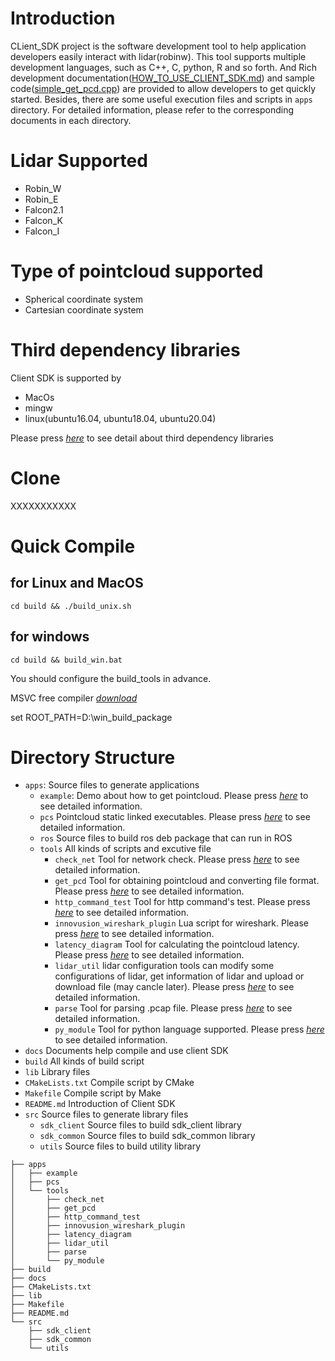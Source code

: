# Introduction
CLient_SDK project is the software development tool to help application developers easily interact with lidar(robinw). This tool supports multiple development languages, such as C++, C, python, R and so forth. And Rich development documentation([HOW_TO_USE_CLIENT_SDK.md](./docs/HOW_TO_USE_CLIENT_SDK.md)) and sample code([simple_get_pcd.cpp](./apps/example/simple_get_pcd.cpp)) are provided to allow developers to get quickly started. Besides, there are some useful execution files and scripts in ```apps``` directory. For detailed information, please refer to the corresponding documents in each directory.

# Lidar Supported
+ Robin_W
+ Robin_E
+ Falcon2.1
+ Falcon_K
+ Falcon_I

# Type of pointcloud supported
+ Spherical coordinate system
+ Cartesian coordinate system

# Third dependency libraries
Client SDK is supported by
  + MacOs
  + mingw
  + linux(ubuntu16.04, ubuntu18.04, ubuntu20.04)

Please press *[here](/docs/DEPENDENCY.md)* to see detail about third dependency libraries

# Clone
XXXXXXXXXXX

# Quick Compile
## for Linux and MacOS
```
cd build && ./build_unix.sh
```
## for windows

```
cd build && build_win.bat
```
You should configure the build_tools in advance.

MSVC free compiler *[download](!https://aka.ms/vs/17/release/vs_buildtools.exe)*

set ROOT_PATH=D:\win_build_package

# Directory Structure
+ ```apps```: Source files to generate applications
  + ```example```: Demo about how to get pointcloud. Please press *[here](./docs/demo.md)* to see detailed information.
  + ```pcs``` Pointcloud static linked executables. Please press *[here](./docs/inno_pc_client.md)* to see detailed information.
  + ```ros``` Source files to build ros deb package that can run in ROS
  + ```tools``` All kinds of scripts and excutive file
    + ```check_net``` Tool for network check. Please press *[here](./docs/check_net.md)* to see detailed information.
    + ```get_pcd```  Tool for obtaining pointcloud and converting file format. Please press *[here](./docs/get_pcd.md)* to see detailed information.
    + ```http_command_test``` Tool for http command's test. Please press *[here](./docs/http_command_test.md)* to see detailed information.
    + ```innovusion_wireshark_plugin``` Lua script for wireshark. Please press *[here](./docs/innovusion_lua.md)* to see detailed information.
    + ```latency_diagram``` Tool for calculating the pointcloud latency. Please press *[here](./docs/latency_diagram.md)* to see detailed information.
    + ```lidar_util``` lidar configuration tools can modify some configurations of lidar, get information of lidar and upload or download file (may cancle later). Please press *[here](./docs/innovusion_lidar_util.md)* to see detailed information.
    + ```parse``` Tool for parsing .pcap file. Please press *[here](./docs/parse.md)* to see detailed information.
    + ```py_module``` Tool for python language supported. Please press *[here](./docs/py_module.md)* to see detailed information.
+ ```docs``` Documents help compile and use client SDK
+ ```build``` All kinds of build script
+ ```lib``` Library files
+ ```CMakeLists.txt``` Compile script by CMake
+ ```Makefile``` Compile script by Make
+ ```README.md``` Introduction of Client SDK
+ ```src``` Source files to generate library files
  + ```sdk_client``` Source files to build sdk_client library
  + ```sdk_common``` Source files to build sdk_common library
  + ```utils``` Source files to build utility library



```shell
├── apps
│   ├── example
│   ├── pcs
│   └── tools
│       ├── check_net
│       ├── get_pcd
│       ├── http_command_test
│       ├── innovusion_wireshark_plugin
│       ├── latency_diagram
│       ├── lidar_util
│       ├── parse
│       └── py_module
├── build
├── docs
├── CMakeLists.txt
├── lib
├── Makefile
├── README.md
└── src
    ├── sdk_client
    ├── sdk_common
    └── utils
```
